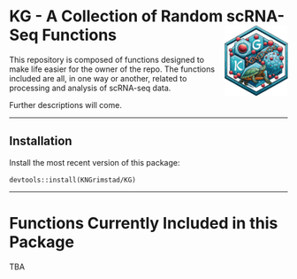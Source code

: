 <h1>
  KG - A Collection of Random scRNA-Seq Functions&nbsp;<img align = "right" src = "KG_logotype.png" width = "114.3" height = "127.275">
</h1>

This repository is composed of functions designed to make life easier for the owner of the repo. The functions included are all, in one way or another, related to processing and analysis of scRNA-seq data. 

Further descriptions will come.

---
## Installation
Install the most recent version of this package: 
```
devtools::install(KNGrimstad/KG)
```
---
# Functions Currently Included in this Package
TBA
